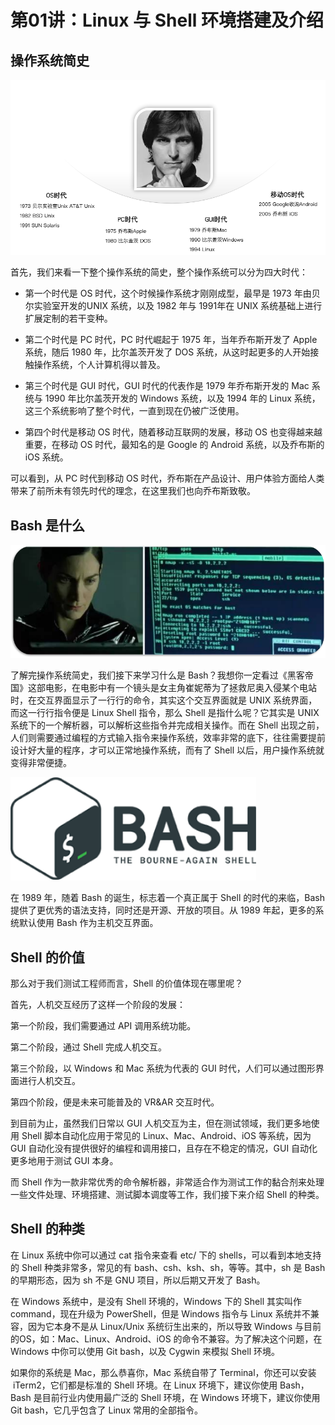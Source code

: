 # 第01讲：Linux 与 Shell 环境搭建及介绍

## 操作系统简史 

![](/static/image/CgotOV3OcR2AGGnhAAFTLJlqgys080.png)

首先，我们来看一下整个操作系统的简史，整个操作系统可以分为四大时代：

* 第一个时代是 OS 时代，这个时候操作系统才刚刚成型，最早是 1973 年由贝尔实验室开发的UNIX 系统，以及 1982 年与 1991年在 UNIX 系统基础上进行扩展定制的若干变种。

* 第二个时代是 PC 时代，PC 时代崛起于 1975 年，当年乔布斯开发了 Apple 系统，随后 1980 年，比尔盖茨开发了 DOS 系统，从这时起更多的人开始接触操作系统，个人计算机得以普及。

* 第三个时代是 GUI 时代，GUI 时代的代表作是 1979 年乔布斯开发的 Mac 系统与 1990 年比尔盖茨开发的 Windows 系统，以及 1994 年的 Linux 系统，这三个系统影响了整个时代，一直到现在仍被广泛使用。

* 第四个时代是移动 OS 时代，随着移动互联网的发展，移动 OS 也变得越来越重要，在移动 OS 时代，最知名的是 Google 的 Android 系统，以及乔布斯的 iOS 系统。

可以看到，从 PC 时代到移动 OS 时代，乔布斯在产品设计、用户体验方面给人类带来了前所未有领先时代的理念，在这里我们也向乔布斯致敬。


## Bash 是什么

![](/static/image/CgoB5l3OcR2AV-1_AARjoDt0imA774.png)

了解完操作系统简史，我们接下来学习什么是 Bash？我想你一定看过《黑客帝国》这部电影，在电影中有一个镜头是女主角崔妮蒂为了拯救尼奥入侵某个电站时，在交互界面显示了一行行的命令，其实这个交互界面就是 UNIX 系统界面，而这一行行指令便是 Linux Shell 指令，那么 Shell 是指什么呢？它其实是 UNIX 系统下的一个解析器，可以解析这些指令并完成相关操作。而在 Shell 出现之前，人们则需要通过编程的方式输入指令来操作系统，效率非常的底下，往往需要提前设计好大量的程序，才可以正常地操作系统，而有了 Shell 以后，用户操作系统就变得非常便捷。

![](/static/image/CgotOV3OcR6AXUcsAACOQHI_BVM743.png)

在 1989 年，随着 Bash 的诞生，标志着一个真正属于 Shell 的时代的来临，Bash 提供了更优秀的语法支持，同时还是开源、开放的项目。从 1989 年起，更多的系统默认使用 Bash 作为主机交互界面。

## Shell 的价值

那么对于我们测试工程师而言，Shell 的价值体现在哪里呢？

首先，人机交互经历了这样一个阶段的发展：

第一个阶段，我们需要通过 API 调用系统功能。

第二个阶段，通过 Shell 完成人机交互。

第三个阶段，以 Windows 和 Mac 系统为代表的 GUI 时代，人们可以通过图形界面进行人机交互。

第四个阶段，便是未来可能普及的 VR&AR 交互时代。

到目前为止，虽然我们日常以 GUI 人机交互为主，但在测试领域，我们更多地使用 Shell 脚本自动化应用于常见的 Linux、Mac、Android、iOS 等系统，因为 GUI 自动化没有提供很好的编程和调用接口，且存在不稳定的情况，GUI 自动化更多地用于测试 GUI 本身。

而 Shell 作为一款非常优秀的命令解析器，非常适合作为测试工作的黏合剂来处理一些文件处理、环境搭建、测试脚本调度等工作，我们接下来介绍 Shell 的种类。

## Shell 的种类

在 Linux 系统中你可以通过 cat 指令来查看 etc/ 下的 shells，可以看到本地支持的 Shell 种类非常多，常见的有 bash、csh、ksh、sh，等等。其中，sh 是 Bash 的早期形态，因为 sh 不是 GNU 项目，所以后期又开发了 Bash。



在 Windows 系统中，是没有 Shell 环境的，Windows 下的 Shell 其实叫作 command，现在升级为 PowerShell，但是 Windows 指令与 Linux 系统并不兼容，因为它本身不是从 Linux/Unix 系统衍生出来的，所以导致 Windows 与目前的OS，如：Mac、Linux、Android、iOS 的命令不兼容。为了解决这个问题，在 Windows 中你可以使用 Git bash，以及 Cygwin 来模拟 Shell 环境。



如果你的系统是 Mac，那么恭喜你，Mac 系统自带了 Terminal，你还可以安装  iTerm2，它们都是标准的 Shell 环境。在 Linux 环境下，建议你使用 Bash，Bash 是目前行业内使用最广泛的 Shell 环境，在 Windows 环境下，建议你使用 Git bash，它几乎包含了 Linux 常用的全部指令。

